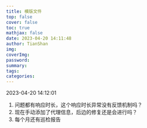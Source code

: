 ```yaml
---
title: 模版文件
top: false
cover: false
toc: true
mathjax: false
date: 2023-04-20 14:11:48
author: TianShan
img:
coverImg:
password:
summary:
tags:
categories:
---
```


2023-04-20 14:12:01
1. 问题都有响应时长，这个响应时长异常没有反馈机制吗？
2. 现在手动添加了代理信息，后边的修复还是会进行吗？
3. 每个月还有巡检报告